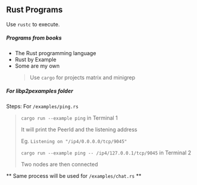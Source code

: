 ## Rust Programs
	
Use `rustc` to execute.

##### Programs from books <br>
- The Rust programming language
- Rust by Example 
- Some are my own
  > Use `cargo` for projects matrix and minigrep

##### For **libp2pexamples** folder 


Steps: For `/examples/ping.rs` 

> `cargo run --example ping` in Terminal 1
>
> It will print the PeerId and the listening address 
>
> Eg. `Listening on "/ip4/0.0.0.0/tcp/9045"`  
>
> `cargo run --example ping -- /ip4/127.0.0.1/tcp/9045` in Terminal 2
>
> Two nodes are then connected

** Same process will be used for `/examples/chat.rs` **
	

 

